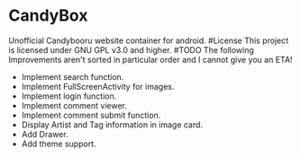 # CandyBox
Unofficial Candybooru website container for android.
#License
This project is licensed under GNU GPL v3.0 and higher.
#TODO
The following Improvements aren't sorted in particular order and I cannot give you an ETA!
* Implement search function.
* Implement FullScreenActivity for images.
* Implement login function.
* Implement comment viewer.
* Implement comment submit function.
* Display Artist and Tag information in image card.
* Add Drawer.
* Add theme support.